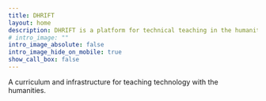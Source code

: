 ```yaml
---
title: DHRIFT
layout: home
description: DHRIFT is a platform for technical teaching in the humanities
# intro_image: ""
intro_image_absolute: false
intro_image_hide_on_mobile: true
show_call_box: false
---
```


A curriculum and infrastructure for teaching technology with the humanities.
